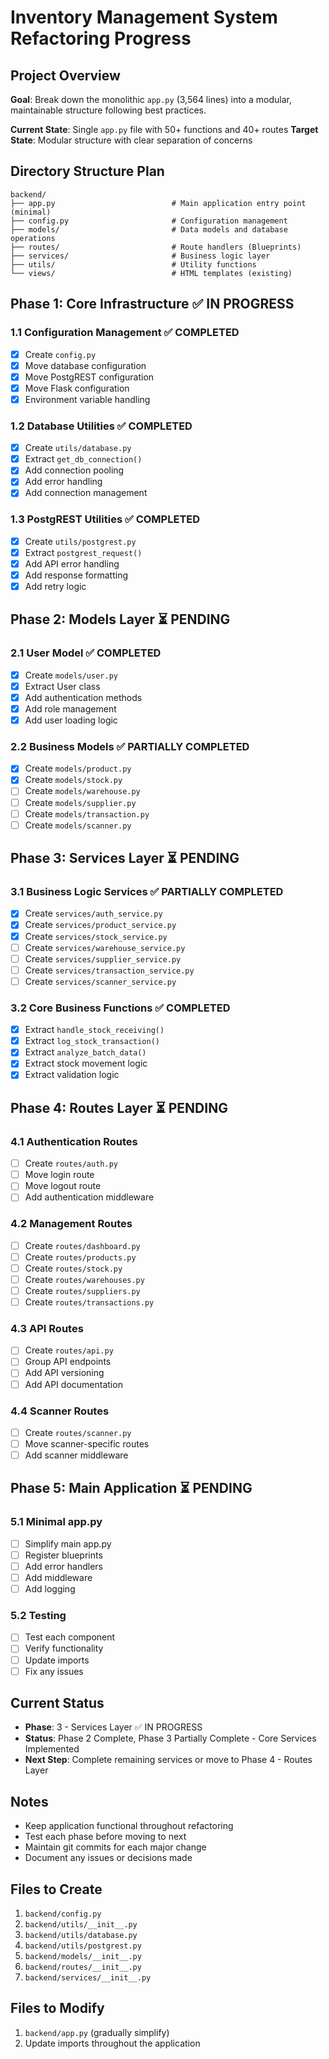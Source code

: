 # Inventory Management System Refactoring Progress

## Project Overview
**Goal**: Break down the monolithic `app.py` (3,564 lines) into a modular, maintainable structure following best practices.

**Current State**: Single `app.py` file with 50+ functions and 40+ routes
**Target State**: Modular structure with clear separation of concerns

## Directory Structure Plan
```
backend/
├── app.py                          # Main application entry point (minimal)
├── config.py                       # Configuration management
├── models/                         # Data models and database operations
├── routes/                         # Route handlers (Blueprints)
├── services/                       # Business logic layer
├── utils/                          # Utility functions
└── views/                          # HTML templates (existing)
```

## Phase 1: Core Infrastructure ✅ IN PROGRESS

### 1.1 Configuration Management ✅ COMPLETED
- [x] Create `config.py`
- [x] Move database configuration
- [x] Move PostgREST configuration
- [x] Move Flask configuration
- [x] Environment variable handling

### 1.2 Database Utilities ✅ COMPLETED
- [x] Create `utils/database.py`
- [x] Extract `get_db_connection()`
- [x] Add connection pooling
- [x] Add error handling
- [x] Add connection management

### 1.3 PostgREST Utilities ✅ COMPLETED
- [x] Create `utils/postgrest.py`
- [x] Extract `postgrest_request()`
- [x] Add API error handling
- [x] Add response formatting
- [x] Add retry logic

## Phase 2: Models Layer ⏳ PENDING

### 2.1 User Model ✅ COMPLETED
- [x] Create `models/user.py`
- [x] Extract User class
- [x] Add authentication methods
- [x] Add role management
- [x] Add user loading logic

### 2.2 Business Models ✅ PARTIALLY COMPLETED
- [x] Create `models/product.py`
- [x] Create `models/stock.py`
- [ ] Create `models/warehouse.py`
- [ ] Create `models/supplier.py`
- [ ] Create `models/transaction.py`
- [ ] Create `models/scanner.py`

## Phase 3: Services Layer ⏳ PENDING

### 3.1 Business Logic Services ✅ PARTIALLY COMPLETED
- [x] Create `services/auth_service.py`
- [x] Create `services/product_service.py`
- [x] Create `services/stock_service.py`
- [ ] Create `services/warehouse_service.py`
- [ ] Create `services/supplier_service.py`
- [ ] Create `services/transaction_service.py`
- [ ] Create `services/scanner_service.py`

### 3.2 Core Business Functions ✅ COMPLETED
- [x] Extract `handle_stock_receiving()`
- [x] Extract `log_stock_transaction()`
- [x] Extract `analyze_batch_data()`
- [x] Extract stock movement logic
- [x] Extract validation logic

## Phase 4: Routes Layer ⏳ PENDING

### 4.1 Authentication Routes
- [ ] Create `routes/auth.py`
- [ ] Move login route
- [ ] Move logout route
- [ ] Add authentication middleware

### 4.2 Management Routes
- [ ] Create `routes/dashboard.py`
- [ ] Create `routes/products.py`
- [ ] Create `routes/stock.py`
- [ ] Create `routes/warehouses.py`
- [ ] Create `routes/suppliers.py`
- [ ] Create `routes/transactions.py`

### 4.3 API Routes
- [ ] Create `routes/api.py`
- [ ] Group API endpoints
- [ ] Add API versioning
- [ ] Add API documentation

### 4.4 Scanner Routes
- [ ] Create `routes/scanner.py`
- [ ] Move scanner-specific routes
- [ ] Add scanner middleware

## Phase 5: Main Application ⏳ PENDING

### 5.1 Minimal app.py
- [ ] Simplify main app.py
- [ ] Register blueprints
- [ ] Add error handlers
- [ ] Add middleware
- [ ] Add logging

### 5.2 Testing
- [ ] Test each component
- [ ] Verify functionality
- [ ] Update imports
- [ ] Fix any issues

## Current Status
- **Phase**: 3 - Services Layer ✅ IN PROGRESS
- **Status**: Phase 2 Complete, Phase 3 Partially Complete - Core Services Implemented
- **Next Step**: Complete remaining services or move to Phase 4 - Routes Layer

## Notes
- Keep application functional throughout refactoring
- Test each phase before moving to next
- Maintain git commits for each major change
- Document any issues or decisions made

## Files to Create
1. `backend/config.py`
2. `backend/utils/__init__.py`
3. `backend/utils/database.py`
4. `backend/utils/postgrest.py`
5. `backend/models/__init__.py`
6. `backend/routes/__init__.py`
7. `backend/services/__init__.py`

## Files to Modify
1. `backend/app.py` (gradually simplify)
2. Update imports throughout the application
